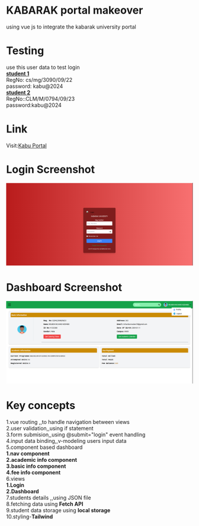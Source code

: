 # KABARAK portal makeover
using vue js to integrate the kabarak university portal

# Testing
use this user data to test login<br>
 **<u>student 1</u>** <br>
RegNo: cs/mg/3090/09/22<br>
password: kabu@2024<br>
  **<u>student 2</u>**<br>
RegNo::CLM/M/0794/09/23<br>
password:kabu@2024<br>

# Link
Visit:[Kabu Portal](https://student-portal-66qh.onrender.com/)

# Login Screenshot
![Login Page UI](./kabu-portal-makeover/src/assets/img/login.png)
# Dashboard Screenshot
![dashboard UI](./kabu-portal-makeover/src/assets/img/dashboard.png)

# Key concepts
1.vue routing ,,to handle navigation between views<br>
2.user validation,,using if statement<br>
3.form submision,,using @submit="login" event handling<br>
4.input data binding,,v-modeling users input data<br>
5.component based dashboard<br>
   **1.nav component**<br>
   **2.academic info component**<br>
   **3.basic info component**<br>
   **4.fee info component**<br>
6.views<br>
  **1.Login**<br>
  **2.Dashboard**<br>
7.students details ,,using JSON file<br>
8.fetching data using **Fetch API**  <br>
9.student data storage using **local storage**<br>
10.styling-**Tailwind**

   